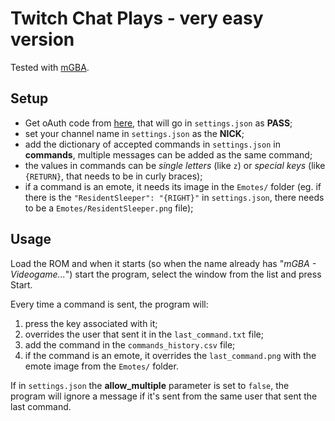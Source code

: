 # Twitch Chat Plays - very easy version

Tested with [mGBA](https://mgba.io/downloads.html).

## Setup

- Get oAuth code from [here](https://twitchapps.com/tmi/), that will go in `settings.json` as **PASS**;
- set your channel name in `settings.json` as the **NICK**;
- add the dictionary of accepted commands in `settings.json` in **commands**, multiple messages can be added as the same command;
- the values in commands can be *single letters* (like `z`) or *special keys* (like `{RETURN}`, that needs to be in curly braces);
- if a command is an emote, it needs its image in the `Emotes/` folder (eg. if there is the `"ResidentSleeper": "{RIGHT}"` in `settings.json`, there needs to be a `Emotes/ResidentSleeper.png` file);

## Usage 

Load the ROM and when it starts (so when the name already has "*mGBA - Videogame...*") start the program, select the window from the list and press Start.

Every time a command is sent, the program will:
1. press the key associated with it;
2. overrides the user that sent it in the `last_command.txt` file;
3. add the command in the `commands_history.csv` file;
4. if the command is an emote, it overrides the `last_command.png` with the emote image from the `Emotes/` folder.

If in `settings.json` the **allow_multiple** parameter is set to `false`, the program will ignore a message if it's sent from the same user that sent the last command.